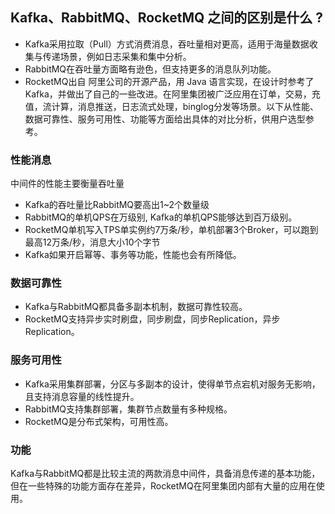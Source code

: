 
## Kafka、RabbitMQ、RocketMQ 之间的区别是什么 ?

- Kafka采用拉取（Pull）方式消费消息，吞吐量相对更高，适用于海量数据收集与传递场景，例如日志采集和集中分析。
- RabbitMQ在吞吐量方面略有逊色，但支持更多的消息队列功能。
- RocketMQ出自 阿里公司的开源产品，用 Java 语言实现，在设计时参考了 Kafka，并做出了自己的一些改进。在阿里集团被广泛应用在订单，交易，充值，流计算，消息推送，日志流式处理，binglog分发等场景。以下从性能、数据可靠性、服务可用性、功能等方面给出具体的对比分析，供用户选型参考。

### 性能消息

中间件的性能主要衡量吞吐量

- Kafka的吞吐量比RabbitMQ要高出1~2个数量级
- RabbitMQ的单机QPS在万级别, Kafka的单机QPS能够达到百万级别。
- RocketMQ单机写入TPS单实例约7万条/秒，单机部署3个Broker，可以跑到最高12万条/秒，消息大小10个字节
- Kafka如果开启幂等、事务等功能，性能也会有所降低。

### 数据可靠性

- Kafka与RabbitMQ都具备多副本机制，数据可靠性较高。
- RocketMQ支持异步实时刷盘，同步刷盘，同步Replication，异步Replication。

### 服务可用性

- Kafka采用集群部署，分区与多副本的设计，使得单节点宕机对服务无影响，且支持消息容量的线性提升。
- RabbitMQ支持集群部署，集群节点数量有多种规格。
- RocketMQ是分布式架构，可用性高。

### 功能

Kafka与RabbitMQ都是比较主流的两款消息中间件，具备消息传递的基本功能，但在一些特殊的功能方面存在差异，RocketMQ在阿里集团内部有大量的应用在使用。
